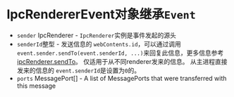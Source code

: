 # IpcRendererEvent对象继承`Event`

* `sender` IpcRenderer - `IpcRenderer`实例是事件发起的源头
* `senderId`整型 - 发送信息的 `webContents.id`，可以通过调用 `event.sender.sendTo(event.senderId, ...)`来回复此信息，更多信息参考 [ipcRenderer.sendTo](#ipcrenderersendtowindowid-channel--arg1-arg2-)。 仅适用于从不同renderer发来的信息。 从主进程直接发来的信息的 `event.senderId`是设置为`0`的。
* `ports` MessagePort[] - A list of MessagePorts that were transferred with this message
